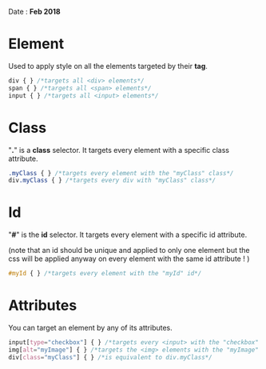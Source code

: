 Date : __Feb 2018__

# Element

Used to apply style on all the elements targeted by their __tag__.

```css
div { } /*targets all <div> elements*/
span { } /*targets all <span> elements*/
input { } /*targets all <input> elements*/
```
# Class

"__.__" is a __class__ selector. It targets every element with a specific class attribute.

```css
.myClass { } /*targets every element with the "myClass" class*/
div.myClass { } /*targets every div with "myClass" class*/
```
# Id

"__#__" is the __id__ selector. It targets every element with a specific id attribute.

(note that an id should be unique and applied to only one element but the css will be applied anyway on every element with the same id attribute ! )

```css
#myId { } /*targets every element with the "myId" id*/
```
# Attributes

You can target an element by any of its attributes. 

```css
input[type="checkbox"] { } /*targets every <input> with the "checkbox" type attribute*/
img[alt="myImage"] { } /*targets the <img> elements with the "myImage" alt attribute */
div[class="myClass"] { } /*is equivalent to div.myClass*/
```
